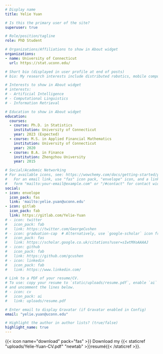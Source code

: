 ```yaml
---
# Display name
title: Yelie Yuan

# Is this the primary user of the site?
superuser: true

# Role/position/tagline
role: PhD Student

# Organizations/Affiliations to show in About widget
organizations:
- name: University of Connecticut
  url: https://stat.uconn.edu/

# Short bio (displayed in user profile at end of posts)
# bio: My research interests include distributed robotics, mobile computing and programmable matter.

# Interests to show in About widget
# interests:
# - Artificial Intelligence
# - Computational Linguistics
# - Information Retrieval

# Education to show in About widget
education:
  courses:
  - course: Ph.D. in Statistics
    institution: University of Connecticut
    year: 2023 (Expected)
  - course: M.S. in Applied Financial Mathematics
    institution: University of Connecticut
    year: 2020
  - course: B.A. in Finance
    institution: Zhengzhou University
    year: 2015

# Social/Academic Networking
# For available icons, see: https://wowchemy.com/docs/getting-started/page-builder/#icons
#   For an email link, use "fas" icon pack, "envelope" icon, and a link in the
#   form "mailto:your-email@example.com" or "/#contact" for contact widget.
social:
- icon: envelope
  icon_pack: fas
  link: 'mailto:yelie.yuan@uconn.edu'
- icon: gitlab
  icon_pack: fab
  link: https://gitlab.com/Yelie-Yuan
# - icon: twitter
#   icon_pack: fab
#   link: https://twitter.com/GeorgeCushen
# - icon: graduation-cap  # Alternatively, use `google-scholar` icon from `ai` icon pack
#   icon_pack: fas
#   link: https://scholar.google.co.uk/citations?user=sIwtMXoAAAAJ
# - icon: github
#   icon_pack: fab
#   link: https://github.com/gcushen
# - icon: linkedin
#   icon_pack: fab
#   link: https://www.linkedin.com/

# Link to a PDF of your resume/CV.
# To use: copy your resume to `static/uploads/resume.pdf`, enable `ai` icons in `params.toml`, 
# and uncomment the lines below.
# - icon: cv
#   icon_pack: ai
#   link: uploads/resume.pdf

# Enter email to display Gravatar (if Gravatar enabled in Config)
email: "yelie.yuan@uconn.edu"

# Highlight the author in author lists? (true/false)
highlight_name: true
---
```


<!-- I’m pursuing my PhD degree in Statistics at Department of Statistics, 
University of Connecticut after graduating from School of Statistics, 
Renmin University of China in 2016. My interests lie in Climate Change 
Detection and Attribution Analysis, Measurement Error Models, 
Mixture Models, Dimension Reduction and Variable Selection.

This website (under construction) includes information on my 
current research projects, publications and some thinkings/notes 
on research and programming. -->

{{< icon name="download" pack="fas" >}} Download my {{< staticref "uploads/Yelie-Yuan-CV.pdf" "newtab" >}}resumé{{< /staticref >}}.
